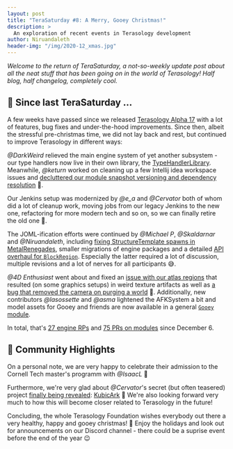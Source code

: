 ```yaml
---
layout: post
title: "TeraSaturday #8: A Merry, Gooey Christmas!"
description: >
  An exploration of recent events in Terasology development
author: Niruandaleth
header-img: "/img/2020-12_xmas.jpg"
---
```


_Welcome to the return of TeraSaturday, a not-so-weekly update post about all the neat stuff that has been going on in
the world of Terasology! Half blog, half changelog, completely cool._

## 📰 Since last TeraSaturday ...

A few weeks have passed since we released [Terasology Alpha 17](https://github.com/MovingBlocks/Terasology/releases/tag/v4.1.0) with a lot of features, bug fixes and under-the-hood improvements.
Since then, albeit the stressful pre-christmas time, we did not lay back and rest, but continued to improve Terasology in different ways:

_@DarkWeird_ relieved the main engine system of yet another subsystem - our type handlers now live in their own library, the [TypeHandlerLibrary](https://github.com/MovingBlocks/Terasology/pull/4255).
Meanwhile, _@keturn_ worked on cleaning up a few Intellij idea workspace issues and [decluttered our module snapshot versioning and dependency resolution](https://github.com/MovingBlocks/Terasology/commit/5d5ffeebcca1c2cc552e81be161d6a899db44ed2) 🔧️.

Our Jenkins setup was modernized by _@e\_a_ and _@Cervator_ both of whom did a lot of cleanup work, moving jobs from our legacy Jenkins to the new one, refactoring for more modern tech and so on, so we can finally retire the old one 👴️.

The JOML-ification efforts were continued by _@Michael P_, _@Skaldarnar_ and _@Niruandaleth_, including [fixing StructureTemplate spawns in MetalRenegades](https://github.com/MovingBlocks/Terasology/pull/4301), smaller migrations of engine packages and a detailed [API overhaul for `BlockRegion`](https://github.com/MovingBlocks/Terasology/pull/4326).
Especially the latter required a lot of discussion, multiple revisions and a lot of nerves for all participants 😅️.

_@4D Enthusiast_ went about and fixed an [issue with our atlas regions](https://github.com/MovingBlocks/Terasology/pull/4311) that resulted (on some graphics setups) in weird texture artifacts as well as [a bug that removed the camera on purging a world](https://github.com/MovingBlocks/Terasology/pull/4310) 🐛️.
Additionally, new contributors _@lasossette_ and _@asma_ lightened the AFKSystem a bit and model assets for Gooey and friends are now available in a general [`Gooey` module](https://github.com/Terasology/gooey).

In total, that's [27 engine RPs](https://github.com/search?p=3&q=org%3AMovingBlocks+type%3Apr+merged%3A2020-12-06..2020-12-25) and [75 PRs on modules](https://github.com/search?q=org:Terasology+type:pr+merged:2020-12-06..2020-12-25) since December 6.

## 🎀️ Community Highlights

On a personal note, we are very happy to celebrate their admission to the Cornell Tech master's programm with _@IsaacL_ 🎉️

Furthermore, we're very glad about _@Cervator_'s secret (but often teasered) project [finally being revealed](https://cervator.github.io/1st-day-of-Xmas/): [KubicArk](https://cervator.github.io/1st-day-of-Xmas/KubicArk) 🦖️
We're also looking forward very much to how this will become closer related to Terasology in the future! 

Concluding, the whole Terasology Foundation wishes everybody out there a very healthy, happy and gooey christmas! 🎄️
Enjoy the holidays and look out for announcements on our Discord channel - there could be a suprise event before the end of the year 😉️
